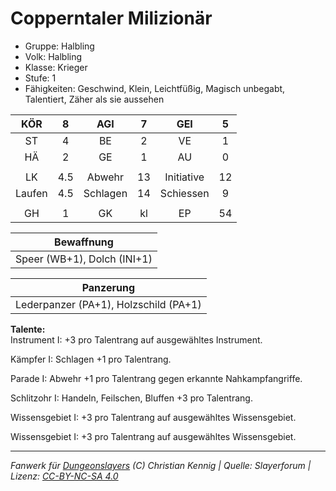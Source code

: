# Copperntaler Milizionär  
- Gruppe: Halbling  
- Volk: Halbling  
- Klasse: Krieger  
- Stufe: 1  
- Fähigkeiten: Geschwind, Klein, Leichtfüßig, Magisch unbegabt, Talentiert, Zäher als sie aussehen  


| KÖR | 8 | AGI | 7 | GEI | 5 |
| :-: | :-: | :-: | :-: | :-: | :-: |
| ST | 4 | BE | 2 | VE | 1 |
| HÄ | 2 | GE | 1 | AU | 0 |
|  |
| LK | 4.5 | Abwehr | 13 | Initiative | 12 |
| Laufen | 4.5 | Schlagen | 14 | Schiessen | 9 |
|  |
| GH | 1 | GK | kl | EP | 54 |

| Bewaffnung |
| --- |
| Speer (WB+1), Dolch (INI+1) |


| Panzerung |
| --- |
| Lederpanzer (PA+1), Holzschild (PA+1) |


**Talente:**  
Instrument I: +3 pro Talentrang auf ausgewähltes Instrument.

Kämpfer I: Schlagen +1 pro Talentrang.

Parade I: Abwehr +1 pro Talentrang gegen erkannte Nahkampfangriffe.

Schlitzohr I: Handeln, Feilschen, Bluffen +3 pro Talentrang.

Wissensgebiet I: +3 pro Talentrang auf ausgewähltes Wissensgebiet.

Wissensgebiet I: +3 pro Talentrang auf ausgewähltes Wissensgebiet.





___
*Fanwerk für [Dungeonslayers](https://www.dungeonslayers.net/) (C) Christian Kennig | Quelle: Slayerforum | Lizenz: [CC-BY-NC-SA 4.0](https://creativecommons.org/licenses/by-nc-sa/4.0/deed.de)*